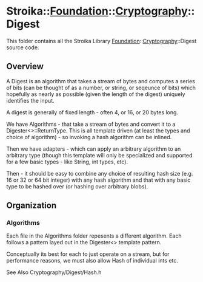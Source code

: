 # Stroika::[Foundation](../../ReadMe.md)::[Cryptography](../ReadMe.md)::Digest

This folder contains all the Stroika Library [Foundation](../../ReadMe.md)::[Cryptography](../ReadMe.md)::Digest source code.

## Overview

A Digest is an algorithm that takes a stream of bytes and computes a series of bits (can be thought of as a number, or string, or seqeunce
of bits) which hopefully as nearly as possible (given the length of the digest) uniquely identifies the input.

A digest is generally of fixed length - often 4, or 16, or 20 bytes long.

We have Algorithms - that take a stream of bytes and convert it to a Digester<>::ReturnType. This is
all template driven (at least the types and choice of algorithm) - so invoking a hash algorithm
can be inlined.

Then we have adapters - which can apply an arbitrary algorithm to an arbitrary type (though this
template will only be specialized and supported for a few basic types - like String, int types, etc).

Then - it should be easy to combine any choice of resulting hash size (e.g. 16 or 32 or 64 bit integer)
with any hash algorithm and that with any basic type to be hashed over (or hashing over arbitrary blobs).

## Organization

### Algorithms

Each file in the Algorithms folder repesents a different algorithm. Each follows a pattern layed out
in the Digester<> template pattern.

Conceptually its best for each to just operate on a stream, but for performance
reasons, we must also allow Hash of individual ints etc.

See Also Cryptography/Digest/Hash.h
